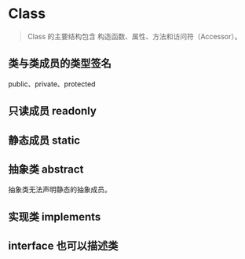 # Class

> Class 的主要结构包含 构造函数、属性、方法和访问符（Accessor）。

## 类与类成员的类型签名

public、private、protected

## 只读成员 readonly

## 静态成员 static

## 抽象类 abstract

抽象类无法声明静态的抽象成员。

## 实现类 implements

## interface 也可以描述类
